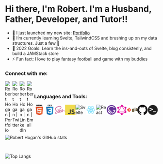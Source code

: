 
# Hi there, I'm Robert.  I'm a Husband, Father, Developer, and Tutor!!

- 🔭   I just launched my new site: [Portfolio](https://roberthogan.dev/ )
- 🌱   I’m currently learning Svelte, TailwindCSS and brushing up on my data structures.  Just a few 🤣
- 🥅   2022 Goals: Learn the ins-and-outs of Svelte, blog consistenly, and build a JAMStack store
- ⚡   Fun fact: I love to play fantasy football and game with my buddies

### Connect with me:

[<img align="left" alt="Robert Hogan | Portfolio" width="24px" src="https://res.cloudinary.com/dmfdjwwgb/image/upload/v1635370200/icons/web_icon_black_ltfqyx.svg" />](https://roberthogan.dev/)
<img align="left" alt="Robert Hogan | Twitter" width="24px" src="https://res.cloudinary.com/dmfdjwwgb/image/upload/v1635360025/icons/twitter_logo_black_ucam83.svg" />
<img align="left" alt="Robert Hogan | LinkedIn" width="24px" src="https://res.cloudinary.com/dmfdjwwgb/image/upload/v1635359964/icons/linkedin_ii6uug.svg" />
<img align="left" alt="Robert Hogan | Email" width="24px" src="https://res.cloudinary.com/dmfdjwwgb/image/upload/v1635359963/icons/email_icon_black_hxtghh.svg" />

<br />

### Languages and Tools:

<img align="left" alt="HTML5" width="34px" src="https://raw.githubusercontent.com/github/explore/80688e429a7d4ef2fca1e82350fe8e3517d3494d/topics/html/html.png" />
<img align="left" alt="CSS3" width="34px" src="https://raw.githubusercontent.com/github/explore/80688e429a7d4ef2fca1e82350fe8e3517d3494d/topics/css/css.png" />
<img align="left" alt="Sass" width="34px" src="https://raw.githubusercontent.com/github/explore/80688e429a7d4ef2fca1e82350fe8e3517d3494d/topics/sass/sass.png" />
<img align="left" alt="JavaScript" width="34px" src="https://raw.githubusercontent.com/github/explore/80688e429a7d4ef2fca1e82350fe8e3517d3494d/topics/javascript/javascript.png" />
<img align="left" alt="Svelte" width="34px" src="https://svelte-imgix-implementation.vercel.app/_app/assets/svelte-logo-87df40b8.svg" />
<img align="left" alt="React" width="34px" src="https://raw.githubusercontent.com/github/explore/80688e429a7d4ef2fca1e82350fe8e3517d3494d/topics/react/react.png" />
<img align="left" alt="React" width="34px" src="https://tailwindcss.com/_next/static/media/tailwindcss-mark.79614a5f61617ba49a0891494521226b.svg" />

<img align="left" alt="Gatsby" width="34px" src="https://raw.githubusercontent.com/github/explore/e94815998e4e0713912fed477a1f346ec04c3da2/topics/gatsby/gatsby.png" />
<img align="left" alt="GraphQL" width="34px" src="https://raw.githubusercontent.com/github/explore/80688e429a7d4ef2fca1e82350fe8e3517d3494d/topics/graphql/graphql.png" />
<img align="left" alt="Git" width="34px" src="https://raw.githubusercontent.com/github/explore/80688e429a7d4ef2fca1e82350fe8e3517d3494d/topics/git/git.png" />
<img align="left" alt="GitHub" width="34px" src="https://raw.githubusercontent.com/github/explore/78df643247d429f6cc873026c0622819ad797942/topics/github/github.png" />
<img align="left" alt="Terminal" width="34px" src="https://raw.githubusercontent.com/github/explore/80688e429a7d4ef2fca1e82350fe8e3517d3494d/topics/terminal/terminal.png" />

<br />
<br />
<br />
<br />
<br />

![Robert Hogan's GitHub stats](https://github-readme-stats.vercel.app/api?username=robert-s-hogan&hide=contribs,prs?count_private=true&theme=noctis_minimus)

<br />

![Top Langs](https://github-readme-stats.vercel.app/api/top-langs/?username=robert-s-hogan&layout=compact)
